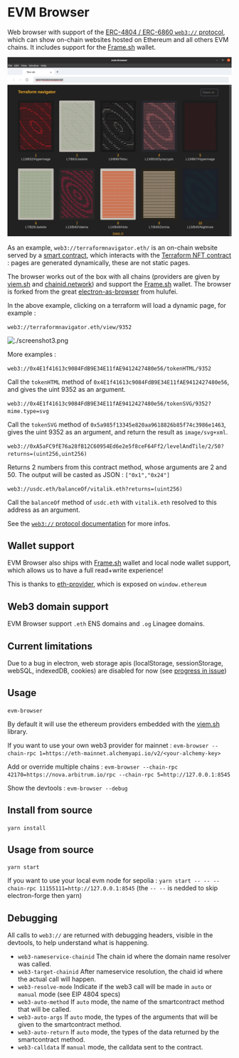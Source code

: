 # EVM Browser

Web browser with support of the [ERC-4804 / ERC-6860 ``web3://`` protocol](https://docs.web3url.io/), which can show on-chain websites hosted on Ethereum and all others EVM chains. It includes support for the [Frame.sh](https://frame.sh/) wallet.

![./screenshot2.png](./screenshot2.png)

As an example, ``web3://terraformnavigator.eth/`` is an on-chain website served by a [smart contract](https://etherscan.io/address/0xad41bf1c7f22f0ec988dac4c0ae79119cab9bb7e#code), which interacts with the [Terraform NFT contract](https://etherscan.io/address/0x4e1f41613c9084fdb9e34e11fae9412427480e56#code) : pages are generated dynamically, these are not static pages.

The browser works out of the box with all chains (providers are given by [viem.sh](https://viem.sh/) and [chainid.network](https://chainid.network/)) and support the [Frame.sh](https://frame.sh/) wallet. The browser is forked from the great [electron-as-browser](https://github.com/hulufei/electron-as-browser) from hulufei.

In the above example, clicking on a terraform will load a dynamic page, for example : 

``web3://terraformnavigator.eth/view/9352``

![./screenshot3.png](./screenshot3.png)

More examples : 

``web3://0x4E1f41613c9084FdB9E34E11fAE9412427480e56/tokenHTML/9352``

Call the ``tokenHTML`` method of ``0x4E1f41613c9084FdB9E34E11fAE9412427480e56``, and gives the uint 9352 as an argument.

``web3://0x4E1f41613c9084FdB9E34E11fAE9412427480e56/tokenSVG/9352?mime.type=svg``

Call the ``tokenSVG`` method of ``0x5a985f13345e820aa9618826b85f74c3986e1463``, gives the uint 9352 as an argument, and return the result as ``image/svg+xml``. 

``web3://0xA5aFC9fE76a28fB12C60954Ed6e2e5f8ceF64Ff2/levelAndTile/2/50?returns=(uint256,uint256)``

Returns 2 numbers from this contract method, whose arguments are 2 and 50. The output will be casted as JSON : ``["0x1","0x24"]``

``web3://usdc.eth/balanceOf/vitalik.eth?returns=(uint256)``

Call the ``balanceOf`` method of ``usdc.eth`` with ``vitalik.eth`` resolved to this address as an argument.

See the [ ``web3://`` protocol documentation](https://docs.web3url.io/) for more infos.



## Wallet support

EVM Browser also ships with [Frame.sh](https://frame.sh/) wallet and local node wallet support, which allows us to have a full read+write experience!

This is thanks to [eth-provider](https://github.com/floating/eth-provider), which is exposed on ``window.ethereum``

## Web3 domain support

EVM Browser support ``.eth`` ENS domains and ``.og`` Linagee domains.


## Current limitations

Due to a bug in electron, web storage apis (localStorage, sessionStorage, webSQL, indexedDB, cookies) are disabled for now (see [progress in issue](https://github.com/nand2/evm-browser/issues/3))

## Usage

`evm-browser`

By default it will use the ethereum providers embedded with the [viem.sh](https://viem.sh) library.

If you want to use your own web3 provider for mainnet : `evm-browser --chain-rpc 1=https://eth-mainnet.alchemyapi.io/v2/<your-alchemy-key>`

Add or override multiple chains : `evm-browser --chain-rpc 42170=https://nova.arbitrum.io/rpc --chain-rpc 5=http://127.0.0.1:8545`

Show the devtools : `evm-browser --debug`

## Install from source

`yarn install`

## Usage from source

`yarn start`

If you want to use your local evm node for sepolia : `yarn start -- -- --chain-rpc 11155111=http://127.0.0.1:8545` (the ``-- --`` is nedded to skip electron-forge then yarn)

## Debugging

All calls to ``web3://`` are returned with debugging headers, visible in the devtools, to help understand what is happening.

- ``web3-nameservice-chainid`` The chain id where the domain name resolver was called.
- ``web3-target-chainid`` After nameservice resolution, the chaid id where the actual call will happen.
- ``web3-resolve-mode`` Indicate if the web3 call will be made in ``auto`` or ``manual`` mode (see EIP 4804 specs)
- ``web3-auto-method`` If ``auto`` mode, the name of the smartcontract method that will be called.
- ``web3-auto-args`` If ``auto`` mode, the types of the arguments that will be given to the smartcontract method.
- ``web3-auto-return`` If ``auto`` mode, the types of the data returned by the smartcontract method.
- ``web3-calldata`` If ``manual`` mode, the calldata sent to the contract.
